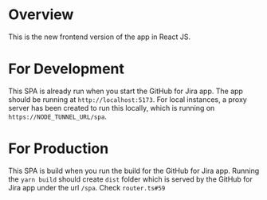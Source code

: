# Overview

This is the new frontend version of the app in React JS. 

# For Development

This SPA is already run when you start the GitHub for Jira app. The app should be running at `http://localhost:5173`.
For local instances, a proxy server has been created to run this locally, which is running on `https://NODE_TUNNEL_URL/spa`.

# For Production

This SPA is build when you run the build for the GitHub for Jira app.
Running the `yarn build` should create `dist` folder which is served by the GitHub for Jira app under the url `/spa`.
Check `router.ts#59`